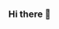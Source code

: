 ### Hi there 👋

<!--
**jlee0705/jlee0705** is a ✨ _special_ ✨ repository because its `README.md` (this file) appears on your GitHub profile.

👀 I’m interested in ...Coding
🌱 I’m currently learning ...C & C#
💞️ I’m looking to collaborate on ...working on Projects with Software Development and A.I Big Data Developer
📫 How to reach me ...send me email at jhlee91705@gmail.com or kikiki55351@naver.com
will reach you in 24hrs.


<img src="https://img.shields.io/badge/C-A8B9CC?style=flat-square&logo=C&logoColor=white"/>
